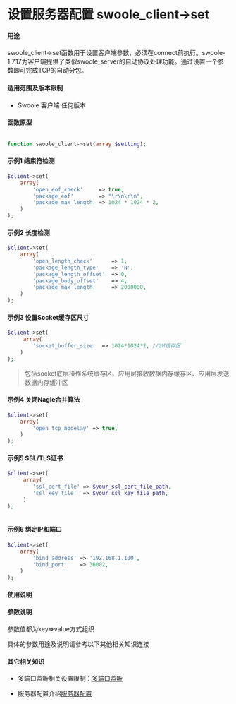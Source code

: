 # 设置服务器配置 swoole_client->set

#### 用途
swoole_client->set函数用于设置客户端参数，必须在connect前执行。swoole-1.7.17为客户端提供了类似swoole_server的自动协议处理功能。通过设置一个参数即可完成TCP的自动分包。


#### 适用范围及版本限制

 * Swoole 客户端 任何版本

#### 函数原型

```php

function swoole_client->set(array $setting);

```



#### 示例1 结束符检测

```php
$client->set(
    array( 
        'open_eof_check'     => true, 
        'package_eof'        => "\r\n\r\n", 
        'package_max_length' => 1024 * 1024 * 2, 
    )
);

```

#### 示例2 长度检测
```php
$client->set(
    array(
        'open_length_check'      => 1,
        'package_length_type'    => 'N',
        'package_length_offset'  => 0,
        'package_body_offset'    => 4,
        'package_max_length'     => 2000000,
    )
);

```
#### 示例3 设置Socket缓存区尺寸
```php
$client->set(
     array(
        'socket_buffer_size'  => 1024*1024*2, //2M缓存区
    )
);
```
>  包括socket底层操作系统缓存区、应用层接收数据内存缓存区、应用层发送数据内存缓冲区

#### 示例4 关闭Nagle合并算法

```php
$client->set(
    array( 
        'open_tcp_nodelay' => true, 
    )
);

```
#### 示例5 SSL/TLS证书     


```php
$client->set(
     array(
        'ssl_cert_file' => $your_ssl_cert_file_path,
        'ssl_key_file'  => $your_ssl_key_file_path,
     )
);



```

#### 示例6 绑定IP和端口

```php
$client->set(
    array(
        'bind_address' => '192.168.1.100',
        'bind_port'    => 36002,
    )
);
```

#### 使用说明 






#### 参数说明



参数值都为key=>value方式组织

具体的参数用途及说明请参考以下其他相关知识连接



#### 其它相关知识

 * 多端口监听相关设置限制：[多端口监听]()

 * 服务器配置介绍[服务器配置]()


